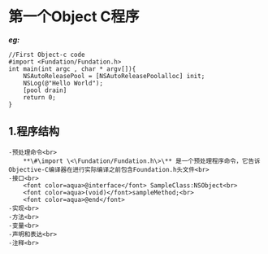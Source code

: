 # 第一个Object C程序  
***eg:***<br>

	
	//First Object-c code
	#import <Fundation/Fundation.h>
	int main(int argc , char * argv[]){
		NSAutoReleasePool = [NSAutoReleasePoolalloc] init;
		NSLog(@"Hello World");
		[pool drain]
		return 0;
	}
		
## 1.程序结构<br>
	-预处理命令<br>
		**\#\import \<\Fundation/Fundation.h\>\** 是一个预处理程序命令，它告诉Objective-C编译器在进行实际编译之前包含Foundation.h头文件<br>		
	-接口<br>
		<font color=aqua>@interface</font> SampleClass:NSObject<br>
		<font color=aqua>(void)</font>sampleMethod;<br>
		<font color=aqua>@end</font>
	-实现<br>
	-方法<br>
	-变量<br>
	-声明和表达<br>
	-注释<br>

